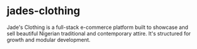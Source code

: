 # jades-clothing
Jade's Clothing is a full-stack e-commerce platform built to showcase and sell beautiful Nigerian traditional and contemporary attire. It's structured for growth and modular development.

